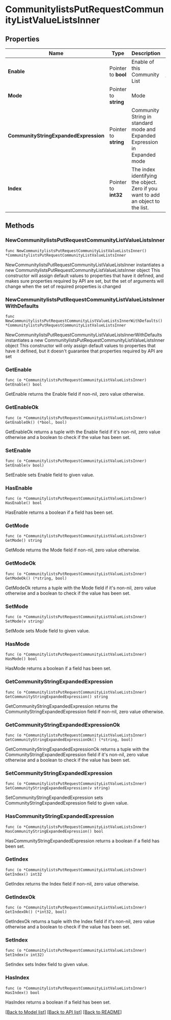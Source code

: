 # CommunitylistsPutRequestCommunityListValueListsInner

## Properties

Name | Type | Description | Notes
------------ | ------------- | ------------- | -------------
**Enable** | Pointer to **bool** | Enable of this Community List | [optional] [default to false]
**Mode** | Pointer to **string** | Mode | [optional] [default to "community"]
**CommunityStringExpandedExpression** | Pointer to **string** | Community String in standard mode and Expanded Expression in Expanded mode | [optional] [default to ""]
**Index** | Pointer to **int32** | The index identifying the object. Zero if you want to add an object to the list. | [optional] 

## Methods

### NewCommunitylistsPutRequestCommunityListValueListsInner

`func NewCommunitylistsPutRequestCommunityListValueListsInner() *CommunitylistsPutRequestCommunityListValueListsInner`

NewCommunitylistsPutRequestCommunityListValueListsInner instantiates a new CommunitylistsPutRequestCommunityListValueListsInner object
This constructor will assign default values to properties that have it defined,
and makes sure properties required by API are set, but the set of arguments
will change when the set of required properties is changed

### NewCommunitylistsPutRequestCommunityListValueListsInnerWithDefaults

`func NewCommunitylistsPutRequestCommunityListValueListsInnerWithDefaults() *CommunitylistsPutRequestCommunityListValueListsInner`

NewCommunitylistsPutRequestCommunityListValueListsInnerWithDefaults instantiates a new CommunitylistsPutRequestCommunityListValueListsInner object
This constructor will only assign default values to properties that have it defined,
but it doesn't guarantee that properties required by API are set

### GetEnable

`func (o *CommunitylistsPutRequestCommunityListValueListsInner) GetEnable() bool`

GetEnable returns the Enable field if non-nil, zero value otherwise.

### GetEnableOk

`func (o *CommunitylistsPutRequestCommunityListValueListsInner) GetEnableOk() (*bool, bool)`

GetEnableOk returns a tuple with the Enable field if it's non-nil, zero value otherwise
and a boolean to check if the value has been set.

### SetEnable

`func (o *CommunitylistsPutRequestCommunityListValueListsInner) SetEnable(v bool)`

SetEnable sets Enable field to given value.

### HasEnable

`func (o *CommunitylistsPutRequestCommunityListValueListsInner) HasEnable() bool`

HasEnable returns a boolean if a field has been set.

### GetMode

`func (o *CommunitylistsPutRequestCommunityListValueListsInner) GetMode() string`

GetMode returns the Mode field if non-nil, zero value otherwise.

### GetModeOk

`func (o *CommunitylistsPutRequestCommunityListValueListsInner) GetModeOk() (*string, bool)`

GetModeOk returns a tuple with the Mode field if it's non-nil, zero value otherwise
and a boolean to check if the value has been set.

### SetMode

`func (o *CommunitylistsPutRequestCommunityListValueListsInner) SetMode(v string)`

SetMode sets Mode field to given value.

### HasMode

`func (o *CommunitylistsPutRequestCommunityListValueListsInner) HasMode() bool`

HasMode returns a boolean if a field has been set.

### GetCommunityStringExpandedExpression

`func (o *CommunitylistsPutRequestCommunityListValueListsInner) GetCommunityStringExpandedExpression() string`

GetCommunityStringExpandedExpression returns the CommunityStringExpandedExpression field if non-nil, zero value otherwise.

### GetCommunityStringExpandedExpressionOk

`func (o *CommunitylistsPutRequestCommunityListValueListsInner) GetCommunityStringExpandedExpressionOk() (*string, bool)`

GetCommunityStringExpandedExpressionOk returns a tuple with the CommunityStringExpandedExpression field if it's non-nil, zero value otherwise
and a boolean to check if the value has been set.

### SetCommunityStringExpandedExpression

`func (o *CommunitylistsPutRequestCommunityListValueListsInner) SetCommunityStringExpandedExpression(v string)`

SetCommunityStringExpandedExpression sets CommunityStringExpandedExpression field to given value.

### HasCommunityStringExpandedExpression

`func (o *CommunitylistsPutRequestCommunityListValueListsInner) HasCommunityStringExpandedExpression() bool`

HasCommunityStringExpandedExpression returns a boolean if a field has been set.

### GetIndex

`func (o *CommunitylistsPutRequestCommunityListValueListsInner) GetIndex() int32`

GetIndex returns the Index field if non-nil, zero value otherwise.

### GetIndexOk

`func (o *CommunitylistsPutRequestCommunityListValueListsInner) GetIndexOk() (*int32, bool)`

GetIndexOk returns a tuple with the Index field if it's non-nil, zero value otherwise
and a boolean to check if the value has been set.

### SetIndex

`func (o *CommunitylistsPutRequestCommunityListValueListsInner) SetIndex(v int32)`

SetIndex sets Index field to given value.

### HasIndex

`func (o *CommunitylistsPutRequestCommunityListValueListsInner) HasIndex() bool`

HasIndex returns a boolean if a field has been set.


[[Back to Model list]](../README.md#documentation-for-models) [[Back to API list]](../README.md#documentation-for-api-endpoints) [[Back to README]](../README.md)


